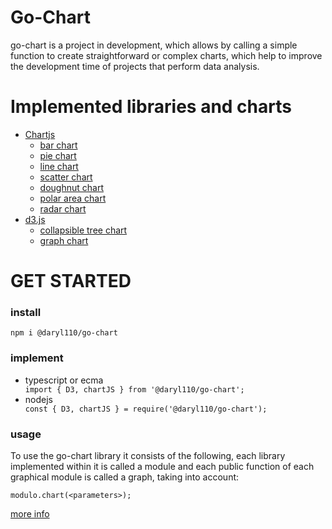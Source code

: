 # Go-Chart

go-chart is a project in development, which allows by calling a simple function to create straightforward or complex charts, which help to improve the development time of projects that perform data analysis.

# Implemented libraries and charts
* [Chartjs](https://www.chartjs.org/)
    * [bar chart](https://github.com/Daryl110/go-chart/wiki#bar-chart)
    * [pie chart](https://github.com/Daryl110/go-chart/wiki#pie-chart)
    * [line chart](https://github.com/Daryl110/go-chart/wiki#line-chart)
    * [scatter chart](https://github.com/Daryl110/go-chart/wiki#scatter-chart)
    * [doughnut chart](https://github.com/Daryl110/go-chart/wiki#doughnut-chart)
    * [polar area chart](https://github.com/Daryl110/go-chart/wiki#polar-area-chart)
    * [radar chart](https://github.com/Daryl110/go-chart/wiki#radar-chart)
* <a href="https://d3js.org/">d3.js</a>
    * [collapsible tree chart](https://github.com/Daryl110/go-chart/wiki#collapsible-tree-chart)
    * [graph chart](https://github.com/Daryl110/go-chart/wiki#graph-chart)
    
# GET STARTED

### install

   <code>npm i @daryl110/go-chart</code>
   
### implement
   <ul>
      <li>typescript or ecma</li>
      <code>import { D3, chartJS } from '@daryl110/go-chart';</code>
      <li>nodejs</li>
      <code>const { D3, chartJS } = require('@daryl110/go-chart');</code>
   </ul>
   
### usage

  To use the go-chart library it consists of the following, each library implemented within it is called a module and each public function of each graphical module is called a     graph, taking into account:

  <code>modulo.chart(\<parameters\>);</code>
  
  [more info]()

